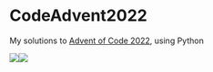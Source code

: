 # CodeAdvent2022

My solutions to [Advent of Code 2022](https://adventofcode.com/2022), using Python

![](https://img.shields.io/badge/day%20📅-9-blue)![](https://img.shields.io/badge/stars%20⭐-16-yellow)